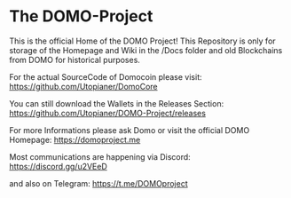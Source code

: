 # The DOMO-Project
This is the official Home of the DOMO Project!
This Repository is only for storage of the Homepage and Wiki in the /Docs folder and old Blockchains from DOMO for historical purposes.

For the actual SourceCode of Domocoin please visit: https://github.com/Utopianer/DomoCore

You can still download the Wallets in the Releases Section: https://github.com/Utopianer/DOMO-Project/releases

For more Informations please ask Domo or visit the official DOMO Homepage: https://domoproject.me

Most communications are happening via Discord: https://discord.gg/u2VEeD

and also on Telegram: https://t.me/DOMOproject
